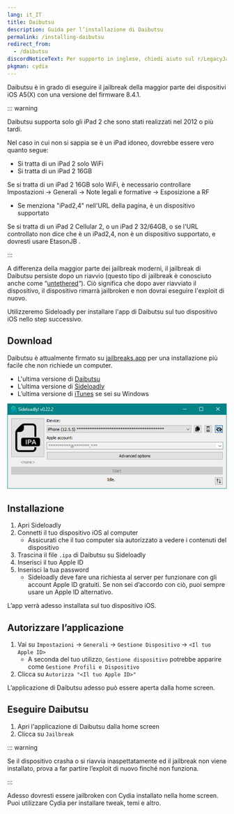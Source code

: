 ```yaml
---
lang: it_IT
title: Daibutsu
description: Guida per l’installazione di Daibutsu
permalink: /installing-daibutsu
redirect_from:
  - /daibutsu
discordNoticeText: Per supporto in inglese, chiedi aiuto sul r/LegacyJailbreak [Discord Server](http://discord.legacyjailbreak.com/).
pkgman: cydia
---
```


Daibutsu è in grado di eseguire il jailbreak della maggior parte dei dispositivi iOS A5(X) con una versione del firmware 8.4.1.

::: warning

Daibutsu supporta solo gli iPad 2 che sono stati realizzati nel 2012 o più tardi.

Nel caso in cui non si sappia se è un iPad idoneo, dovrebbe essere vero quanto segue:
- Si tratta di un iPad 2 solo WiFi
- Si tratta di un iPad 2 16GB

Se si tratta di un iPad 2 16GB solo WiFi, è necessario controllare Impostazioni -> Generali -> Note legali e formative -> Esposizione a RF
- Se menziona "iPad2,4" nell'URL della pagina, è un dispositivo supportato

Se si tratta di un iPad 2 Cellular 2, o un iPad 2 32/64GB, o se l'URL controllato non dice che è un iPad2,4, non è un dispositivo supportato, e dovresti usare <router-link to="/installing-etasonJB">EtasonJB</router-link> .

:::

A differenza della maggior parte dei jailbreak moderni, il jailbreak di Daibutsu persiste dopo un riavvio (questo tipo di jailbreak è conosciuto anche come “[untethered](/types-of-jailbreak/#untethered-jailbreaks)“). Ciò significa che dopo aver riavviato il dispositivo, il dispositivo rimarrà jailbroken e non dovrai eseguire l'exploit di nuovo.

Utilizzeremo Sideloadly per installare l'app di Daibutsu sul tuo dispositivo iOS nello step successivo.

## Download

<div class="custom-container tip" id="ifJailbreaksAppSigned"><p>
Daibutsu è attualmente firmato su <a href="https://jailbreaks.app/legacy.html" target="_blank">jailbreaks.app</a> per una installazione più facile che non richiede un computer.
</p></div>

- L'ultima versione di [Daibutsu](https://dora2ios.web.app/daibutsu.html)
- L’ultima versione di [Sideloadly](https://sideloadly.io/)
- L’ultima versione di [iTunes](https://www.apple.com/itunes/download/win32) se sei su Windows

![Uno screenshot dell’applicazione di Sideloadly (Windows)](/assets/images/sideloadly_win.png)

## Installazione

1. Apri Sideloadly
1. Connetti il tuo dispositivo iOS al computer
    - Assicurati che il tuo computer sia autorizzato a vedere i contenuti del dispositivo
1. Trascina il file `.ipa` di Daibutsu su Sideloadly
1. Inserisci il tuo Apple ID
1. Inserisci la tua password
    - Sideloadly deve fare una richiesta al server per funzionare con gli account Apple ID gratuiti. Se non sei d’accordo con ciò, puoi sempre usare un Apple ID alternativo.

L’app verrà adesso installata sul tuo dispositivo iOS.

## Autorizzare l’applicazione

1. Vai su `Impostazioni` -> `Generali` -> `Gestione Dispositivo` -> `<Il tuo Apple ID>`
    - A seconda del tuo utilizzo, `Gestione dispositivo` potrebbe apparire come `Gestione Profili e Dispositivo`
1. Clicca su `Autorizza "<Il tuo Apple ID>"`

L’applicazione di Daibutsu adesso può essere aperta dalla home screen.

## Eseguire Daibutsu

1. Apri l'applicazione di Daibutsu dalla home screen
1. Clicca su `Jailbreak`

::: warning

Se il dispositivo crasha o si riavvia inaspettatamente ed il jailbreak non viene installato, prova a far partire l’exploit di nuovo finché non funziona.

:::

Adesso dovresti essere jailbroken con Cydia installato nella home screen. Puoi utilizzare Cydia per installare <router-link to="/faq/#what-are-tweaks">tweak</router-link>, temi e altro.
